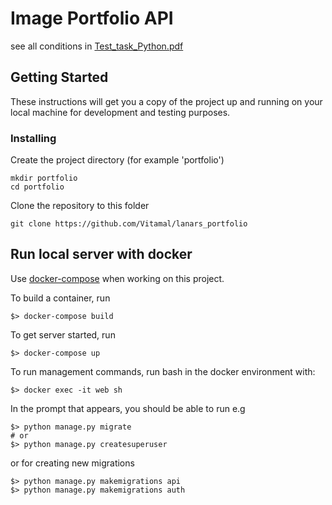 # Image Portfolio API

see all conditions in [Test_task_Python.pdf](./Test_task_Python.pdf)

## Getting Started

These instructions will get you a copy of the project up and running on your local machine for development and testing purposes.

### Installing

Create the project directory (for example 'portfolio')
```
mkdir portfolio
cd portfolio
```

Clone the repository to this folder

```
git clone https://github.com/Vitamal/lanars_portfolio
```
## Run local server with docker

Use [docker-compose](https://docs.docker.com/compose/) when working on this project. 

To build a container, run
```
$> docker-compose build
```

To get server started, run
```
$> docker-compose up
```

To run management commands, run bash in the docker environment with:

```
$> docker exec -it web sh
```

In the prompt that appears, you should be able to run e.g

```
$> python manage.py migrate
# or
$> python manage.py createsuperuser
```
or for creating new migrations
```
$> python manage.py makemigrations api
$> python manage.py makemigrations auth
```